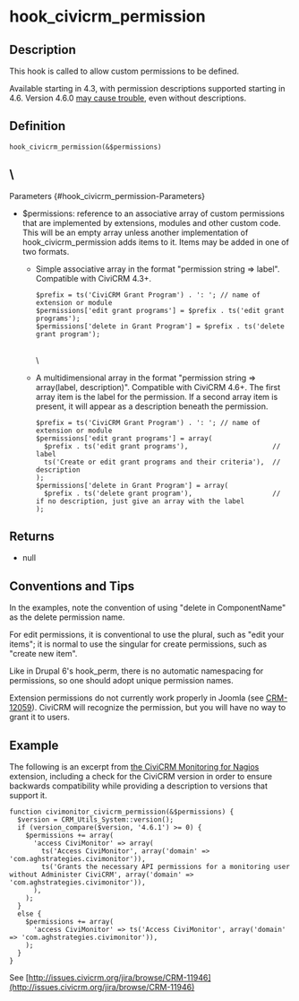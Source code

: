 # hook_civicrm_permission

## Description

This hook is called to allow custom permissions to be defined.

Available starting in 4.3, with permission descriptions supported
starting in 4.6.  Version 4.6.0 [may cause
trouble](https://issues.civicrm.org/jira/browse/CRM-16230), even without
descriptions.

## Definition

    hook_civicrm_permission(&$permissions)

## \
 Parameters {#hook_civicrm_permission-Parameters}

-   $permissions: reference to an associative array of custom
    permissions that are implemented by extensions, modules and other
    custom code. This will be an empty array unless another
    implementation of hook_civicrm_permission adds items to it. Items
    may be added in one of two formats.

    -   Simple associative array in the format "permission string =>
        label".  Compatible with CiviCRM 4.3+.

            $prefix = ts('CiviCRM Grant Program') . ': '; // name of extension or module
            $permissions['edit grant programs'] = $prefix . ts('edit grant programs');
            $permissions['delete in Grant Program'] = $prefix . ts('delete grant program');

        \
         \

    -   A multidimensional array in the format "permission string =>
        array(label, description)".  Compatible with CiviCRM 4.6+.  The
        first array item is the label for the permission.  If a second
        array item is present, it will appear as a description beneath
        the permission.

            $prefix = ts('CiviCRM Grant Program') . ': '; // name of extension or module
            $permissions['edit grant programs'] = array(
              $prefix . ts('edit grant programs'),                     // label
              ts('Create or edit grant programs and their criteria'),  // description
            );
            $permissions['delete in Grant Program'] = array(
              $prefix . ts('delete grant program'),                    // if no description, just give an array with the label
            );

## Returns

-   null

## Conventions and Tips

In the examples, note the convention of using "delete in ComponentName"
as the delete permission name.

For edit permissions, it is conventional to use the plural, such as
"edit your items"; it is normal to use the singular for create
permissions, such as "create new item".

Like in Drupal 6's hook_perm, there is no automatic namespacing for
permissions, so one should adopt unique permission names.

Extension permissions do not currently work properly in Joomla (see
[CRM-12059](https://issues.civicrm.org/jira/browse/CRM-12059)).  CiviCRM
will recognize the permission, but you will have no way to grant it to
users.

## Example

The following is an excerpt from [the CiviCRM Monitoring for
Nagios](https://github.com/aghstrategies/com.aghstrategies.civimonitor/blob/bc1993fd07e2c730847e5fda6bf3958d41a51341/civimonitor.php#L132)
extension, including a check for the CiviCRM version in order to ensure
backwards compatibility while providing a description to versions that
support it.

    function civimonitor_civicrm_permission(&$permissions) {
      $version = CRM_Utils_System::version();
      if (version_compare($version, '4.6.1') >= 0) {
        $permissions += array(
          'access CiviMonitor' => array(
            ts('Access CiviMonitor', array('domain' => 'com.aghstrategies.civimonitor')),
            ts('Grants the necessary API permissions for a monitoring user without Administer CiviCRM', array('domain' => 'com.aghstrategies.civimonitor')),
          ),
        );
      }
      else {
        $permissions += array(
          'access CiviMonitor' => ts('Access CiviMonitor', array('domain' => 'com.aghstrategies.civimonitor')),
        );
      }
    }

See
[http://issues.civicrm.org/jira/browse/CRM-11946](http://issues.civicrm.org/jira/browse/CRM-11946)